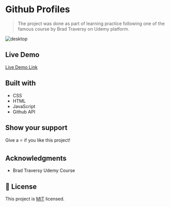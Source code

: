 # Github Profiles
> The project was done as part of learning practice following one of the famous course by Brad Traversy on Udemy platform.

![desktop](https://meri-mg.github.io/Github-Profiles-Project-28/master/desktop.png)

## Live Demo

[Live Demo Link](https://meri-mg.github.io/Github-Profiles-Project-28/)

## Built with
- CSS
- HTML
- JavaScript
- Github API


## Show your support

Give a ⭐️ if you like this project!

## Acknowledgments

- Brad Traversy Udemy Course

## 📝 License

This project is [MIT](./MIT.md) licensed.
